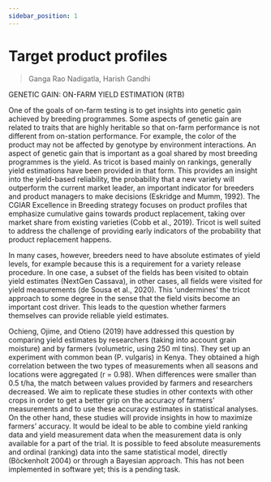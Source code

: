 ```yaml
---
sidebar_position: 1
---
```


# Target product profiles

> Ganga Rao Nadigatla, Harish Gandhi

GENETIC GAIN: ON-FARM YIELD ESTIMATION (RTB)

One of the goals of on-farm testing is to get insights into genetic gain achieved by breeding programmes. Some aspects of genetic gain are related to traits that are highly heritable so that on-farm performance is not different from on-station performance. For example, the color of the product may not be affected by genotype by environment interactions. An aspect of genetic gain that is important as a goal shared by most breeding programmes is the yield. As tricot is based mainly on rankings, generally yield estimations have been provided in that form. This provides an insight into the yield-based reliability, the probability that a new variety will outperform the current market leader, an important indicator for breeders and product managers to make decisions (Eskridge and Mumm, 1992). The CGIAR Excellence in Breeding strategy focuses on product profiles that emphasize cumulative gains towards product replacement, taking over market share from existing varieties (Cobb et al., 2019). Tricot is well suited to address the challenge of providing early indicators of the probability that product replacement happens. 

In many cases, however, breeders need to have absolute estimates of yield levels, for example because this is a requirement for a variety release procedure. In one case, a subset of the fields has been visited to obtain yield estimates (NextGen Cassava), in other cases, all fields were visited for yield measurements (de Sousa et al., 2020). This ‘undermines’ the tricot approach to some degree in the sense that the field visits become an important cost driver. This leads to the question whether farmers themselves can provide reliable yield estimates. 

Ochieng, Ojime, and Otieno (2019) have addressed this question by comparing yield estimates by researchers (taking into account grain moisture) and by farmers (volumetric, using 250 ml tins). They set up an experiment with common bean (P. vulgaris) in Kenya. They obtained a high correlation between the two types of measurements when all seasons and locations were aggregated (r = 0.98). When differences were smaller than 0.5 t/ha, the match between  values provided by farmers and researchers decreased. We aim to replicate these studies in other contexts with other crops in order to get a better grip on the accuracy of farmers’ measurements and to use these accuracy estimates in statistical analyses. On the other hand, these studies will provide insights in how to maximize farmers’ accuracy. 
It would be ideal to be able to combine yield ranking data and yield measurement data when the measurement data is only available for a part of the trial. It is possible to feed absolute measurements and ordinal (ranking) data into the same statistical model, directly (Böckenholt 2004) or through a Bayesian approach. This has not been implemented in software yet; this is a pending task. 